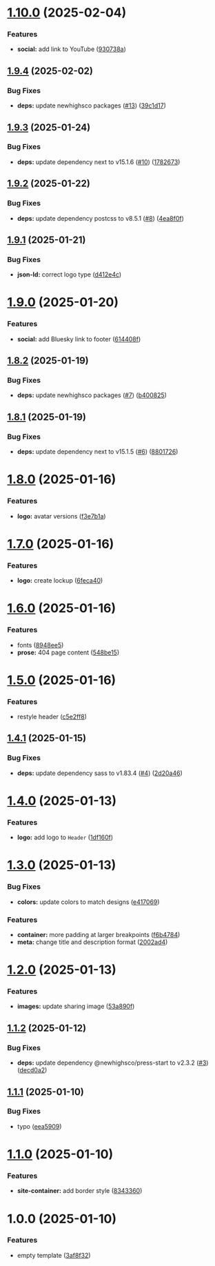 # [1.10.0](https://github.com/benedfit/lottadoodles.uk/compare/v1.9.4...v1.10.0) (2025-02-04)


### Features

* **social:** add link to YouTube ([930738a](https://github.com/benedfit/lottadoodles.uk/commit/930738a1ff69bd31d2aaef02ae1569dff3314109))

## [1.9.4](https://github.com/benedfit/lottadoodles.uk/compare/v1.9.3...v1.9.4) (2025-02-02)


### Bug Fixes

* **deps:** update newhighsco packages ([#13](https://github.com/benedfit/lottadoodles.uk/issues/13)) ([39c1d17](https://github.com/benedfit/lottadoodles.uk/commit/39c1d17b876938b2cc0d385b89e487338d6fc90c))

## [1.9.3](https://github.com/benedfit/lottadoodles.uk/compare/v1.9.2...v1.9.3) (2025-01-24)


### Bug Fixes

* **deps:** update dependency next to v15.1.6 ([#10](https://github.com/benedfit/lottadoodles.uk/issues/10)) ([1782673](https://github.com/benedfit/lottadoodles.uk/commit/1782673382959b4c869a7a04b0bd6e7eb9270330))

## [1.9.2](https://github.com/benedfit/lottadoodles.uk/compare/v1.9.1...v1.9.2) (2025-01-22)


### Bug Fixes

* **deps:** update dependency postcss to v8.5.1 ([#8](https://github.com/benedfit/lottadoodles.uk/issues/8)) ([4ea8f0f](https://github.com/benedfit/lottadoodles.uk/commit/4ea8f0fd1d9549453f85b20f128169fa6b693fd4))

## [1.9.1](https://github.com/benedfit/lottadoodles.uk/compare/v1.9.0...v1.9.1) (2025-01-21)


### Bug Fixes

* **json-ld:** correct logo type ([d412e4c](https://github.com/benedfit/lottadoodles.uk/commit/d412e4c98c40f810ca9c04ac108352e87d7b0cc0))

# [1.9.0](https://github.com/benedfit/lottadoodles.uk/compare/v1.8.2...v1.9.0) (2025-01-20)


### Features

* **social:** add Bluesky link to footer ([614408f](https://github.com/benedfit/lottadoodles.uk/commit/614408fa1065b6e7ae98a67be37262fe58e84b4f))

## [1.8.2](https://github.com/benedfit/lottadoodles.uk/compare/v1.8.1...v1.8.2) (2025-01-19)


### Bug Fixes

* **deps:** update newhighsco packages ([#7](https://github.com/benedfit/lottadoodles.uk/issues/7)) ([b400825](https://github.com/benedfit/lottadoodles.uk/commit/b40082511eae93ce5b44dbd470d9f81a62f871ed))

## [1.8.1](https://github.com/benedfit/lottadoodles.uk/compare/v1.8.0...v1.8.1) (2025-01-19)


### Bug Fixes

* **deps:** update dependency next to v15.1.5 ([#6](https://github.com/benedfit/lottadoodles.uk/issues/6)) ([8801726](https://github.com/benedfit/lottadoodles.uk/commit/88017267dfe4caa262109b4f90c05c4acbe1d695))

# [1.8.0](https://github.com/benedfit/lottadoodles.uk/compare/v1.7.0...v1.8.0) (2025-01-16)


### Features

* **logo:** avatar versions ([f3e7b1a](https://github.com/benedfit/lottadoodles.uk/commit/f3e7b1ae6d5d4861ae40d106edeeff315996c70f))

# [1.7.0](https://github.com/benedfit/lottadoodles.uk/compare/v1.6.0...v1.7.0) (2025-01-16)


### Features

* **logo:** create lockup ([6feca40](https://github.com/benedfit/lottadoodles.uk/commit/6feca40a70fc6b0e07baa2dd8b28ad9e11f93671))

# [1.6.0](https://github.com/benedfit/lottadoodles.uk/compare/v1.5.0...v1.6.0) (2025-01-16)


### Features

* fonts ([8948ee5](https://github.com/benedfit/lottadoodles.uk/commit/8948ee58da4206aa137daad57990c500551fe1ec))
* **prose:** 404 page content ([548be15](https://github.com/benedfit/lottadoodles.uk/commit/548be15bee009048db2de6781d482bdef474b6e8))

# [1.5.0](https://github.com/benedfit/lottadoodles.uk/compare/v1.4.1...v1.5.0) (2025-01-16)


### Features

* restyle header ([c5e2ff8](https://github.com/benedfit/lottadoodles.uk/commit/c5e2ff86d5f661428acead82eadc75e1d085afcb))

## [1.4.1](https://github.com/benedfit/lottadoodles.uk/compare/v1.4.0...v1.4.1) (2025-01-15)


### Bug Fixes

* **deps:** update dependency sass to v1.83.4 ([#4](https://github.com/benedfit/lottadoodles.uk/issues/4)) ([2d20a46](https://github.com/benedfit/lottadoodles.uk/commit/2d20a46c3f22df3a9d2f1d1a36b38f1e3729a24b))

# [1.4.0](https://github.com/benedfit/lottadoodles.uk/compare/v1.3.0...v1.4.0) (2025-01-13)


### Features

* **logo:** add logo to `Header` ([1df160f](https://github.com/benedfit/lottadoodles.uk/commit/1df160f5227af7b120428baa60c53eef06936730))

# [1.3.0](https://github.com/benedfit/lottadoodles.uk/compare/v1.2.0...v1.3.0) (2025-01-13)


### Bug Fixes

* **colors:** update colors to match designs ([e417069](https://github.com/benedfit/lottadoodles.uk/commit/e41706955c87d5bff209467fe9c05deb17b2594d))


### Features

* **container:** more padding at larger breakpoints ([f6b4784](https://github.com/benedfit/lottadoodles.uk/commit/f6b4784d0907374287f38d2ba928f848134bc5df))
* **meta:** change title and description format ([2002ad4](https://github.com/benedfit/lottadoodles.uk/commit/2002ad4a014696ee0bb1ad407df72a1ede415284))

# [1.2.0](https://github.com/benedfit/lottadoodles.uk/compare/v1.1.2...v1.2.0) (2025-01-13)


### Features

* **images:** update sharing image ([53a890f](https://github.com/benedfit/lottadoodles.uk/commit/53a890f9099e14d61c6a3441061a7a89513d8312))

## [1.1.2](https://github.com/benedfit/lottadoodles.uk/compare/v1.1.1...v1.1.2) (2025-01-12)


### Bug Fixes

* **deps:** update dependency @newhighsco/press-start to v2.3.2 ([#3](https://github.com/benedfit/lottadoodles.uk/issues/3)) ([decd0a2](https://github.com/benedfit/lottadoodles.uk/commit/decd0a231f79bd4a5fe0e0ba77976c08ab8475ef))

## [1.1.1](https://github.com/benedfit/lottadoodles.uk/compare/v1.1.0...v1.1.1) (2025-01-10)


### Bug Fixes

* typo ([eea5909](https://github.com/benedfit/lottadoodles.uk/commit/eea590920faa63cff121cccfca41bcd99d5baa66))

# [1.1.0](https://github.com/benedfit/lottadoodles.uk/compare/v1.0.0...v1.1.0) (2025-01-10)


### Features

* **site-container:** add border style ([8343360](https://github.com/benedfit/lottadoodles.uk/commit/83433607d320ac27d1610ce282263c6ad6a99d7f))

# 1.0.0 (2025-01-10)


### Features

* empty template ([3af8f32](https://github.com/benedfit/lottadoodles.uk/commit/3af8f32842eaa52b85bcb43922255a1ee091b212))
